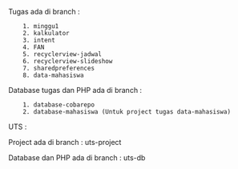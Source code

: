 Tugas ada di branch :
      
        1. minggu1
        2. kalkulator
        3. intent
        4. FAN
        5. recyclerview-jadwal
        6. recyclerview-slideshow
        7. sharedpreferences
        8. data-mahasiswa

Database tugas dan PHP ada di branch :

        1. database-cobarepo
        2. database-mahasiswa (Untuk project tugas data-mahasiswa)
        
        
UTS :

Project ada di branch : uts-project

Database dan PHP ada di branch : uts-db
